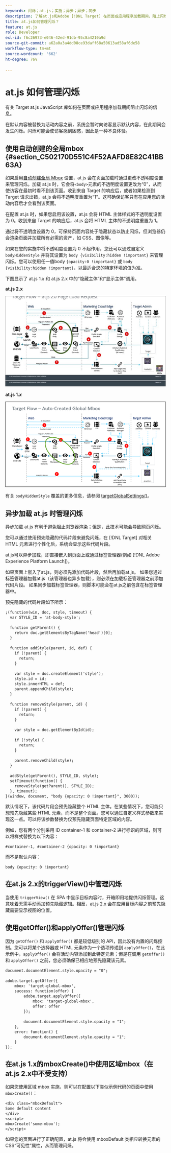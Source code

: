 ```yaml
---
keywords: 闪烁；at.js；实施；异步；异步；同步
description: 了解at.js和Adobe [!DNL Target] 在页面或应用程序加载期间，阻止闪烁（在被活动内容替换之前可立即显示默认内容）。
title: at.js如何管理闪烁？
feature: at.js
role: Developer
exl-id: f6c26973-e046-42ed-91db-95c8a4210a9d
source-git-commit: a62a0a3a4dd08ce93daff68a50613ad58af6de58
workflow-type: tm+mt
source-wordcount: '662'
ht-degree: 76%

---
```


# at.js 如何管理闪烁

有关 Target at.js JavaScript 库如何在页面或应用程序加载期间阻止闪烁的信息。

在默认内容被替换为活动内容之前，系统会暂时向访客显示默认内容，在此期间会发生闪烁。闪烁可能会使访客感到困惑，因此是一种不良体验。

## 使用自动创建的全局mbox {#section_C502170D551C4F52AAFD8E82C41BB63A}

如果启用[自动创建全局 Mbox](/help/main/c-implementing-target/c-implementing-target-for-client-side-web/t-mbox-download/c-understanding-global-mbox/understanding-global-mbox.md#concept_76AC0EC995A048238F3220F53773DB13) 设置，at.js 会在页面加载时通过更改不透明度设置来管理闪烁。加载 at.js 时，它会将`<body>`元素的不透明度设置更改为“0”，从而使访客在最初时看不到该页面。收到来自 Target 的响应后，或者如果检测到 Target 请求出错，at.js 会将不透明度重置为“1”。这可确保访客只有在应用您的活动内容后才会看到该页面。

在配置 at.js 时，如果您启用该设置，at.js 会将 HTML 主体样式的不透明度设置为 0。收到来自 Target 的响应后，at.js 会将 HTML 主体的不透明度重置为 1。

通过将不透明度设置为 0，可保持页面内容处于隐藏状态以防止闪烁，但浏览器仍会渲染页面并加载所有必需的资产，如 CSS、图像等。

如果在您的实施中将不透明度设置为 0 不起作用，您还可以通过自定义 `bodyHiddenStyle` 并将其设置为 `body {visibility:hidden !important}` 来管理闪烁。您可以使用任一值body `{opacity:0 !important}` 或 `body {visibility:hidden !important}`，以最适合您的特定环境的值为准。

下图显示了 at.js 1.*x* 和 at.js 2.x 中的“隐藏主体”和“显示主体”调用。

**at.js 2.x**

![Target 流程：at.js 页面加载请求](/help/main/c-implementing-target/c-implementing-target-for-client-side-web/assets/atjs-20-flow-page-load-request.png)

**at.js 1.*x***

![](assets/target-flow2.png)

有关 `bodyHiddenStyle` 覆盖的更多信息，请参阅 [targetGlobalSettings()](/help/main/c-implementing-target/c-implementing-target-for-client-side-web/targetgobalsettings.md)。

## 异步加载 at.js 时管理闪烁

异步加载 at.js 有利于避免阻止浏览器渲染；但是，此技术可能会导致网页闪烁。

您可以通过使用预先隐藏的代码片段来避免闪烁，在 [!DNL Target] 对相关 HTML 元素进行个性化后，系统会显示这些代码片段。

at.js可以异步加载，即直接嵌入到页面上或通过标签管理器(例如 [!DNL Adobe Experience Platform Launch])。

如果页面上嵌入了at.js，则必须先添加代码片段，然后再加载at.js。 如果您通过标签管理器加载at.js（该管理器也异步加载），则必须在加载标签管理器之前添加代码片段。 如果同步加载标签管理器，则脚本可能会在at.js之前包含在标签管理器中。

预先隐藏的代码片段如下所示：

```
;(function(win, doc, style, timeout) {
  var STYLE_ID = 'at-body-style';

  function getParent() {
    return doc.getElementsByTagName('head')[0];
  }

  function addStyle(parent, id, def) {
    if (!parent) {
      return;
    }

    var style = doc.createElement('style');
    style.id = id;
    style.innerHTML = def;
    parent.appendChild(style);
  }

  function removeStyle(parent, id) {
    if (!parent) {
      return;
    }

    var style = doc.getElementById(id);

    if (!style) {
      return;
    }

    parent.removeChild(style);
  }

  addStyle(getParent(), STYLE_ID, style);
  setTimeout(function() {
    removeStyle(getParent(), STYLE_ID);
  }, timeout);
}(window, document, "body {opacity: 0 !important}", 3000));
```

默认情况下，该代码片段会预先隐藏整个 HTML 主体。在某些情况下，您可能只想预先隐藏某些 HTML 元素，而不是整个页面。您可以通过自定义样式参数来实现这一点。可以将该参数替换为仅预先隐藏页面特定区域的内容。

例如，您有两个分别采用 ID container-1 和 container-2 进行标识的区域，则可以将样式替换为以下内容：

```
#container-1, #container-2 {opacity: 0 !important}
```

而不是默认内容：

```
body {opacity: 0 !important}
```

## 在at.js 2.x的triggerView()中管理闪烁

当使用 `triggerView()` 在 SPA 中显示目标内容时，开箱即用地提供闪烁管理。这意味着无需手动添加预先隐藏逻辑。相反，at.js 2.x 会在应用目标内容之前预先隐藏需要显示视图的位置。

## 使用getOffer()和applyOffer()管理闪烁

因为 `getOffer()` 和 `applyOffer()` 都是较低级别的 API，因此没有内置的闪烁控制。您可以将某个选择器或 HTML 元素作为一个选项传递到 `applyOffer()`，在此示例中，`applyOffer()` 会将活动内容添加到此特定元素；但是在调用 `getOffer()` 和 `applyOffer()` 之前，您必须确保已相应地预先隐藏该元素。

```
document.documentElement.style.opacity = "0";
 
adobe.target.getOffer({
    mbox: 'target-global-mbox',
    success: function(offer) {
        adobe.target.applyOffer({
            mbox: 'target-global-mbox',
            offer: offer
        });
 
        document.documentElement.style.opacity = "1";
    },
    error: function() {
        document.documentElement.style.opacity = "1";        
    }
});
```

## 在at.js 1.x的mboxCreate()中使用区域mbox（在at.js 2.x中不受支持）

如果您使用区域 mbox 实施，则可以在配置以下类似示例代码的页面中使用 `mboxCreate()`：

```
<div class="mboxDefault">
Some default content
</div>
<script>
mboxCreate('some-mbox');
</script>
```

如果您的页面进行了正确配置，at.js 将会使用 mboxDefault 类相应转换元素的 CSS“可见性”属性，从而管理闪烁。
